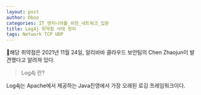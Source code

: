 ```yaml
---
layout: post
author: Dboo
categories: IT_엔지니어를_위한_네트워크_입문
title: Log4j 취약점 사태 정리
tags: Network TCP UDP
---
```


해당 취약점은 2021년 11월 24일, 알리바바 클라우드 보안팀의 Chen Zhaojun이 발견했다고 알려져 있다.

> Log4j 란?

Log4j는 Apache에서 제공하는 Java진영에서 가장 오래된 로깅 프레임워크이다.
